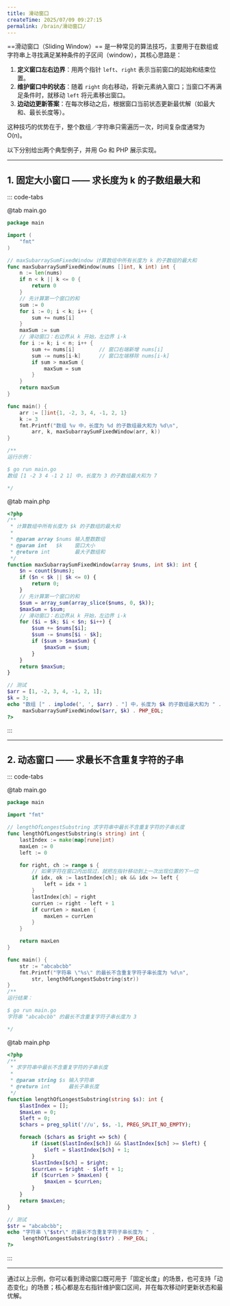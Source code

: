 ```yaml
---
title: 滑动窗口
createTime: 2025/07/09 09:27:15
permalink: /brain/滑动窗口/
---
```



==滑动窗口（Sliding Window）== 是一种常见的算法技巧，主要用于在数组或字符串上寻找满足某种条件的子区间（window），其核心思路是：

1. **定义窗口左右边界**：用两个指针 `left`、`right` 表示当前窗口的起始和结束位置。
2. **维护窗口中的状态**：随着 `right` 向右移动，将新元素纳入窗口；当窗口不再满足条件时，就移动 `left` 将元素移出窗口。
3. **边动边更新答案**：在每次移动之后，根据窗口当前状态更新最优解（如最大和、最长长度等）。

这种技巧的优势在于，整个数组／字符串只需遍历一次，时间复杂度通常为 O(n)。

以下分别给出两个典型例子，并用 Go 和 PHP 展示实现。

---

## 1. 固定大小窗口 —— 求长度为 k 的子数组最大和

::: code-tabs

@tab main.go
```go
package main

import (
    "fmt"
)

// maxSubarraySumFixedWindow 计算数组中所有长度为 k 的子数组的最大和
func maxSubarraySumFixedWindow(nums []int, k int) int {
    n := len(nums)
    if n < k || k <= 0 {
        return 0
    }
    // 先计算第一个窗口的和
    sum := 0
    for i := 0; i < k; i++ {
        sum += nums[i]
    }
    maxSum := sum
    // 滑动窗口：右边界从 k 开始，左边界 i-k
    for i := k; i < n; i++ {
        sum += nums[i]        // 窗口右端新增 nums[i]
        sum -= nums[i-k]      // 窗口左端移除 nums[i-k]
        if sum > maxSum {
            maxSum = sum
        }
    }
    return maxSum
}

func main() {
    arr := []int{1, -2, 3, 4, -1, 2, 1}
    k := 3
    fmt.Printf("数组 %v 中，长度为 %d 的子数组最大和为 %d\n",
        arr, k, maxSubarraySumFixedWindow(arr, k))
}

/**
运行示例：

$ go run main.go
数组 [1 -2 3 4 -1 2 1] 中，长度为 3 的子数组最大和为 7

*/
```




@tab main.php
```php
<?php
/**
 * 计算数组中所有长度为 $k 的子数组的最大和
 *
 * @param array $nums 输入整数数组
 * @param int   $k    窗口大小
 * @return int        最大子数组和
 */
function maxSubarraySumFixedWindow(array $nums, int $k): int {
    $n = count($nums);
    if ($n < $k || $k <= 0) {
        return 0;
    }
    // 先计算第一个窗口的和
    $sum = array_sum(array_slice($nums, 0, $k));
    $maxSum = $sum;
    // 滑动窗口：右边界从 k 开始，左边界 i-k
    for ($i = $k; $i < $n; $i++) {
        $sum += $nums[$i];
        $sum -= $nums[$i - $k];
        if ($sum > $maxSum) {
            $maxSum = $sum;
        }
    }
    return $maxSum;
}

// 测试
$arr = [1, -2, 3, 4, -1, 2, 1];
$k = 3;
echo "数组 [" . implode(', ', $arr) . "] 中，长度为 $k 的子数组最大和为 " .
     maxSubarraySumFixedWindow($arr, $k) . PHP_EOL;
?>
```
:::

---

## 2. 动态窗口 —— 求最长不含重复字符的子串


::: code-tabs

@tab main.go
```go
package main

import "fmt"

// lengthOfLongestSubstring 求字符串中最长不含重复字符的子串长度
func lengthOfLongestSubstring(s string) int {
    lastIndex := make(map[rune]int)
    maxLen := 0
    left := 0

    for right, ch := range s {
        // 如果字符在窗口内出现过，就把左指针移动到上一次出现位置的下一位
        if idx, ok := lastIndex[ch]; ok && idx >= left {
            left = idx + 1
        }
        lastIndex[ch] = right
        currLen := right - left + 1
        if currLen > maxLen {
            maxLen = currLen
        }
    }

    return maxLen
}

func main() {
    str := "abcabcbb"
    fmt.Printf("字符串 \"%s\" 的最长不含重复字符子串长度为 %d\n",
        str, lengthOfLongestSubstring(str))
}
/**
运行结果：

$ go run main.go
字符串 "abcabcbb" 的最长不含重复字符子串长度为 3

*/
```



@tab main.php
```php
<?php
/**
 * 求字符串中最长不含重复字符的子串长度
 *
 * @param string $s 输入字符串
 * @return int      最长子串长度
 */
function lengthOfLongestSubstring(string $s): int {
    $lastIndex = [];
    $maxLen = 0;
    $left = 0;
    $chars = preg_split('//u', $s, -1, PREG_SPLIT_NO_EMPTY);

    foreach ($chars as $right => $ch) {
        if (isset($lastIndex[$ch]) && $lastIndex[$ch] >= $left) {
            $left = $lastIndex[$ch] + 1;
        }
        $lastIndex[$ch] = $right;
        $currLen = $right - $left + 1;
        if ($currLen > $maxLen) {
            $maxLen = $currLen;
        }
    }
    return $maxLen;
}

// 测试
$str = "abcabcbb";
echo "字符串 \"$str\" 的最长不含重复字符子串长度为 " .
     lengthOfLongestSubstring($str) . PHP_EOL;
?>
```
:::


---

通过以上示例，你可以看到滑动窗口既可用于「固定长度」的场景，也可支持「动态变化」的场景；核心都是左右指针维护窗口区间，并在每次移动时更新状态和最优解。
